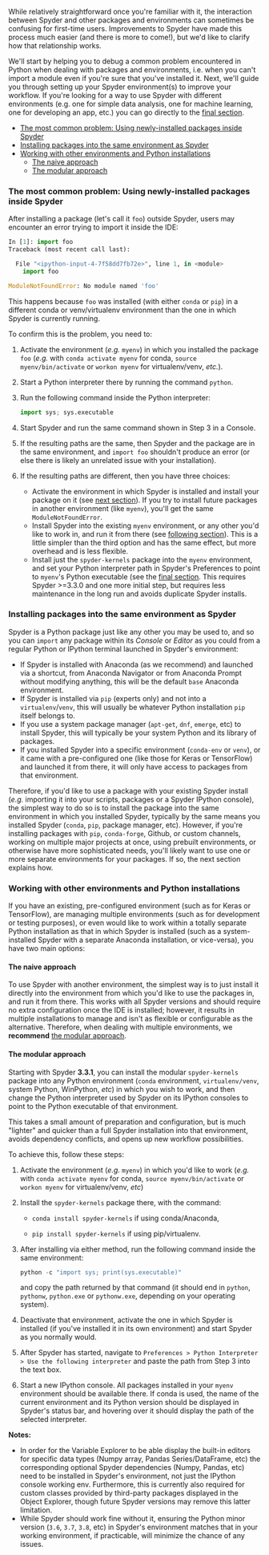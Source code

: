 While relatively straightforward once you're familiar with it, the interaction between Spyder and other packages and environments can sometimes be confusing for first-time users. Improvements to Spyder have made this process much easier (and there is more to come!), but we'd like to clarify how that relationship works.

We'll start by helping you to debug a common problem encountered in Python when dealing with packages and environments, i.e. when you can't import a module even if you're sure that you've installed it. Next, we'll guide you through setting up your Spyder environment(s) to improve your workflow. If you're looking for a way to use Spyder with different environments (e.g. one for simple data analysis, one for machine learning, one for developing an app, etc.) you can go directly to the [final section](#the-modular-approach).


- [The most common problem: Using newly-installed packages inside Spyder](#the-most-common-problem--using-newly-installed-packages-inside-spyder)
- [Installing packages into the same environment as Spyder](#installing-packages-into-the-same-environment-as-spyder)
- [Working with other environments and Python installations](#working-with-other-environments-and-python-installations)
  * [The naive approach](#the-naive-approach)
  * [The modular approach](#the-modular-approach)


### The most common problem: Using newly-installed packages inside Spyder

After installing a package (let's call it `foo`) outside Spyder, users may encounter an error trying to import it inside the IDE:

```python
In [1]: import foo
Traceback (most recent call last):

  File "<ipython-input-4-7f58dd7fb72e>", line 1, in <module>
    import foo

ModuleNotFoundError: No module named 'foo'
```

This happens because `foo` was installed (with either `conda` or `pip`) in a different conda or venv/virtualenv environment than the one in which Spyder is currently running.

To confirm this is the problem, you need to:

1. Activate the environment (*e.g.* `myenv`) in which you installed the package `foo` (*e.g.* with `conda activate myenv` for conda, `source myenv/bin/activate` or `workon myenv` for virtualenv/venv, *etc.*).

2. Start a Python interpreter there by running the command `python`.

3. Run the following command inside the Python interpreter:

   ```python
   import sys; sys.executable
   ```

4. Start Spyder and run the same command shown in Step 3 in a Console.

5. If the resulting paths are the same, then Spyder and the package are in the same environment, and `import foo` shouldn't produce an error (or else there is likely an unrelated issue with your installation).

6. If the resulting paths are different, then you have three choices:

   * Activate the environment in which Spyder is installed and install your package on it (see [next section](#installing-packages-into-the-same-environment-as-spyder)). If you try to install future packages in another environment (like `myenv`), you'll get the same `ModuleNotFoundError`.
   * Install Spyder into the existing `myenv` environment, or any other you'd like to work in, and run it from there (see [following section](#the-naive-approach)). This is a little simpler than the third option and has the same effect, but more overhead and is less flexible.
   * Install just the `spyder-kernels` package into the `myenv` environment, and set your Python interpreter path in Spyder's Preferences to point to `myenv`'s Python executable (see the [final section](#the-modular-approach). This requires Spyder >=3.3.0 and one more initial step, but requires less maintenance in the long run and avoids duplicate Spyder installs.


### Installing packages into the same environment as Spyder

Spyder is a Python package just like any other you may be used to, and so you can `import` any package  within its *Console* or *Editor* as you could from a regular Python or IPython terminal launched in Spyder's environment:

* If Spyder is installed with Anaconda (as we recommend) and launched via a shortcut, from Anaconda Navigator or from Anaconda Prompt without modifying anything, this will be the default `base` Anaconda environment.
* If Spyder is installed via `pip` (experts only) and not into a `virtualenv`/`venv`, this will usually be whatever Python installation `pip` itself belongs to.
* If you use a system package manager (`apt-get`, `dnf`, `emerge`, etc) to install Spyder, this will typically be your system Python and its library of packages.
* If you installed Spyder into a specific environment (`conda-env` or `venv`), or it came with a pre-configured one (like those for Keras or TensorFlow) and launched it from there, it will only have access to packages from that environment.

Therefore, if you'd like to use a package with your existing Spyder install (*e.g.* importing it into your scripts, packages or a Spyder IPython console), the simplest way to do so is to install the package into the same environment in which you installed Spyder, typically by the same means you installed Spyder (`conda`, `pip`, package manager, etc). However, if you're installing packages with `pip`, `conda-forge`, Github, or custom channels, working on multiple major projects at once, using prebuilt environments, or otherwise have more sophisticated needs, you'll likely want to use one or more separate environments for your packages. If so, the next section explains how.


### Working with other environments and Python installations

If you have an existing, pre-configured environment (such as for Keras or TensorFlow), are managing multiple environments (such as for development or testing purposes), or even would like to work within a totally separate Python installation as that in which Spyder is installed (such as a system-installed Spyder with a separate Anaconda installation, or vice-versa), you have two main options:

#### The naive approach

To use Spyder with another environment, the simplest way is to just install it directly into the environment from which you'd like to use the packages in, and run it from there. This works with all Spyder versions and should require no extra configuration once the IDE is installed; however, it results in multiple installations to manage and isn't as flexible or configurable as the alternative. Therefore, when dealing with multiple environments, we **recommend** [the modular approach](#the-modular-approach).

#### The modular approach

Starting with Spyder **3.3.1**, you can install the modular `spyder-kernels` package into any Python environment (`conda` environment, `virtualenv/venv`, system Python, WinPython, *etc*) in which you wish to work, and then change the Python interpreter used by Spyder on its IPython consoles to point to the Python executable of that environment.

This takes a small amount of preparation and configuration, but is much "lighter" and quicker than a full Spyder installation into that environment, avoids dependency conflicts, and opens up new workflow possibilities.

To achieve this, follow these steps:

1. Activate the environment (*e.g.* `myenv`) in which you'd like to work (*e.g.* with `conda activate myenv` for conda, `source myenv/bin/activate` or `workon myenv` for virtualenv/venv, *etc*)

2. Install the `spyder-kernels` package there, with the command:

   * `conda install spyder-kernels` if using conda/Anaconda,

   * `pip install spyder-kernels` if using pip/virtualenv.

3. After installing via either method, run the following command inside the same environment:

   ```python
   python -c "import sys; print(sys.executable)"
   ```

   and copy the path returned by that command (it should end in `python`, `pythonw`, `python.exe` or `pythonw.exe`, depending on your operating system).

4. Deactivate that environment, activate the one in which Spyder is installed (if you've installed it in its own environment) and start Spyder as you normally would.

5. After Spyder has started, navigate to `Preferences > Python Interpreter > Use the following interpreter` and paste the path from Step 3 into the text box.

6. Start a new IPython console. All packages installed in your `myenv` environment should be available there. If conda is used, the name of the current environment and its Python version should be displayed in Spyder's status bar, and hovering over it should display the path of the selected interpreter.

**Notes:** 
* In order for the Variable Explorer to be able display the built-in editors for specific data types (Numpy array, Pandas Series/DataFrame, etc) the corresponding optional Spyder dependencies (Numpy, Pandas, etc) need to be installed in Spyder's environment, not just the IPython console working env. Furthermore, this is currently also required for custom classes provided by third-party packages displayed in the Object Explorer, though future Spyder versions may remove this latter limitation.  
* While Spyder should work fine without it, ensuring the Python minor version (`3.6`, `3.7`, `3.8`, etc) in Spyder's environment matches that in your working environment, if practicable, will minimize the chance of any issues.
